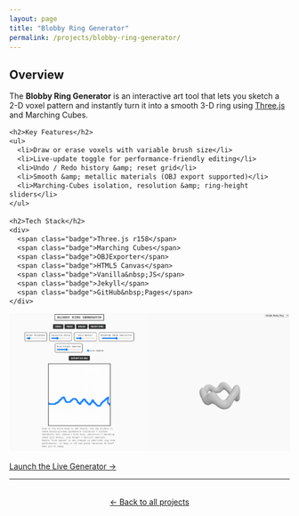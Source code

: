 ```yaml
---
layout: page
title: "Blobby Ring Generator"
permalink: /projects/blobby-ring-generator/
---
```


<div class="project-detail">
  <div class="details">
    <h2>Overview</h2>
    <p>The <strong>Blobby Ring Generator</strong> is an interactive art tool that lets you sketch a 2-D voxel pattern and instantly turn it into a smooth 3-D ring using <a href="https://threejs.org/" target="_blank">Three.js</a> and Marching Cubes.</p>

    <h2>Key Features</h2>
    <ul>
      <li>Draw or erase voxels with variable brush size</li>
      <li>Live-update toggle for performance-friendly editing</li>
      <li>Undo / Redo history &amp; reset grid</li>
      <li>Smooth &amp; metallic materials (OBJ export supported)</li>
      <li>Marching-Cubes isolation, resolution &amp; ring-height sliders</li>
    </ul>

    <h2>Tech Stack</h2>
    <div>
      <span class="badge">Three.js r158</span>
      <span class="badge">Marching Cubes</span>
      <span class="badge">OBJExporter</span>
      <span class="badge">HTML5 Canvas</span>
      <span class="badge">Vanilla&nbsp;JS</span>
      <span class="badge">Jekyll</span>
      <span class="badge">GitHub&nbsp;Pages</span>
    </div>
  </div>

  <div class="media">
    <img src="/assets/images/blobbyringhero.png" alt="Blobby Ring Generator hero image" />
    <div style="margin-top:1rem;">
      <a href="/Projects/three-ring-generator/" class="btn">Launch the Live Generator →</a>
    </div>
  </div>
</div>

---

<p style="text-align:center; margin-top:2rem;">
  <a href="/projects/">← Back to all projects</a>
</p>

<script src="/assets/js/dark-mode.js" defer></script> 